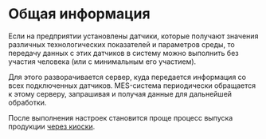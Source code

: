 # Общая информация

Если на предприятии установлены датчики, которые получают значения различных технологических показателей и параметров среды, то передачу данных с этих датчиков в систему можно выполнить без участия человека (или с минимальным его участием).



Для этого разворачивается сервер, куда передается информация со всех подключенных датчиков. MES-система периодически обращается к этому серверу, запрашивая и получая данные для дальнейшей обработки.



После выполнения настроек становится проще процесс выпуска продукции [через киоски](ThermalTreatment.md).